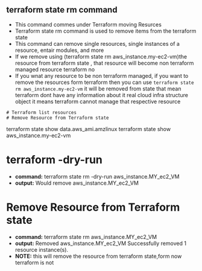 ## terraform state rm command
- This command commes under Terraform moving Resurces
- Terraform state rm command is used to remove items from the terraform state 
- This command can remove single resources, single instances of a resource, entair modules, and more 
- If we remove using (terraform state rm aws_instance.my-ec2-vm)the resource from terraform state , that resource will become non terraform managed resource terraform no
- If you wnat any resource to be non terraform managed, if you want to remove the resources form terraform then you can use `terraform state rm aws_instance.my-ec2-vm` it will be removed from state that mean terraform dont have any information about it real cloud infra structure object it means terraform cannot manage that respective resource 
```t
# Terraform list resources
# Remove Resource from Terraform state
```

terraform  state show data.aws_ami.amzlinux
terraform  state show aws_instance.my-ec2-vm

# terraform **-dry-run**
- **command:** terraform state rm -dry-run aws_instance.MY_ec2_VM
- **output:**  Would remove aws_instance.MY_ec2_VM

#  Remove Resource from Terraform state
- **command:**  terraform state rm aws_instance.MY_ec2_VM 
- **output:** 
          Removed aws_instance.MY_ec2_VM
          Successfully removed 1 resource instance(s).
- **NOTE:**  this will remove the resource from terraform state,form now terraform is not 
